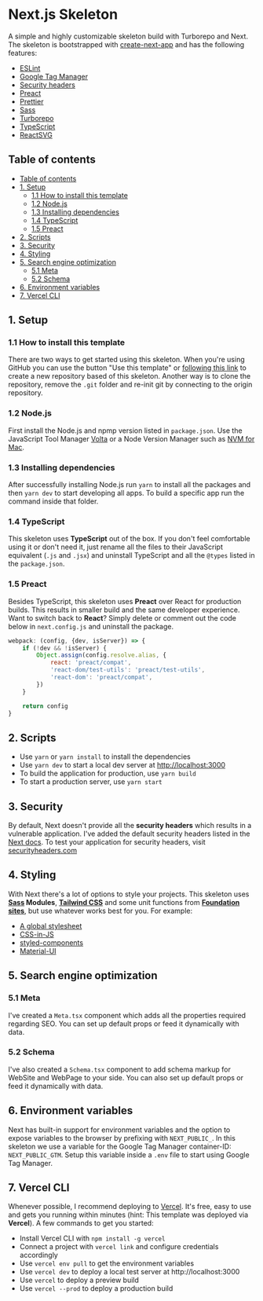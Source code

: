 # Next.js Skeleton

A simple and highly customizable skeleton build with Turborepo and Next. The skeleton is bootstrapped
with [create-next-app](https://nextjs.org/docs/api-reference/create-next-app)
and has the following features:

- [ESLint](https://eslint.org/)
- [Google Tag Manager](https://tagmanager.google.com/#/homeeslint)
- [Security headers](https://nextjs.org/docs/advanced-features/security-headers)
- [Preact](https://preactjs.com/)
- [Prettier](https://prettier.io/)
- [Sass](https://sass-lang.com/)
- [Turborepo](https://turborepo.org/)
- [TypeScript](https://www.typescriptlang.org/)
- [ReactSVG](https://www.npmjs.com/package/react-svg)

## Table of contents

- [Table of contents](#table-of-contents)
- [1. Setup](#1-setup)
	- [1.1 How to install this template](#11-how-to-install-this-template)
	- [1.2 Node.js](#12-nodejs)
	- [1.3 Installing dependencies](#13-installing-dependencies)
	- [1.4 TypeScript](#14-typescript)
	- [1.5 Preact](#15-preact)
- [2. Scripts](#2-scripts)
- [3. Security](#3-security)
- [4. Styling](#4-styling)
- [5. Search engine optimization](#5-search-engine-optimization)
	- [5.1 Meta](#51-meta)
	- [5.2 Schema](#52-schema)
- [6. Environment variables](#6-environment-variables)
- [7. Vercel CLI](#7-vercel-cli)

## 1. Setup

### 1.1 How to install this template

There are two ways to get started using this skeleton. When you're using GitHub you can use the button "Use this
template" or [following this link](https://github.com/SirRedDAB/nextjs-skeleton/generate) to create a new repository
based of this skeleton. Another way is to clone the repository, remove the `.git` folder and re-init git by connecting
to the origin repository.

### 1.2 Node.js

First install the Node.js and npmp version listed in `package.json`. Use the JavaScript Tool
Manager [Volta](https://volta.sh/) or a Node Version Manager such as [NVM for Mac](https://github.com/nvm-sh/nvm).

### 1.3 Installing dependencies

After successfully installing Node.js run `yarn` to install all the packages and then `yarn dev` to start developing all
apps. To build a specific app run the command inside that folder.

### 1.4 TypeScript

This skeleton uses **TypeScript** out of the box. If you don't feel comfortable using it or don't need it, just rename
all the files to their JavaScript equivalent (`.js` and `.jsx`) and uninstall TypeScript and all the `@types` listed in
the `package.json`.

### 1.5 Preact

Besides TypeScript, this skeleton uses **Preact** over React for production builds. This results in smaller build and
the same developer experience. Want to switch back to **React**? Simply delete or comment out the code below
in `next.config.js` and uninstall the package.

```js
webpack: (config, {dev, isServer}) => {
	if (!dev && !isServer) {
		Object.assign(config.resolve.alias, {
			react: 'preact/compat',
			'react-dom/test-utils': 'preact/test-utils',
			'react-dom': 'preact/compat',
		})
	}

	return config
}
```

## 2. Scripts

- Use `yarn` or `yarn install` to install the dependencies
- Use `yarn dev` to start a local dev server at [http://localhost:3000](http://localhost:3000)
- To build the application for production, use `yarn build`
- To start a production server, use `yarn start`

## 3. Security

By default, Next doesn't provide all the **security headers** which results in a vulnerable application. I've added the
default security headers listed in the [Next docs](https://nextjs.org/docs/advanced-features/security-headers). To test
your application for security headers, visit [securityheaders.com](https://securityheaders.com/)

## 4. Styling

With Next there's a lot of options to style your projects. This skeleton uses **[Sass](https://sass-lang.com/)
Modules**, **[Tailwind CSS](https://tailwindcss.com/)** and some unit functions
from **[Foundation sites](https://get.foundation/sites/docs/sass-functions.html)**, but use whatever works best for you.
For example:

- [A global stylesheet](https://nextjs.org/docs/basic-features/built-in-css-support#adding-a-global-stylesheet)
- [CSS-in-JS](https://nextjs.org/docs/basic-features/built-in-css-support#css-in-js)
- [styled-components](https://styled-components.com/)
- [Material-UI](https://mui.com/)

## 5. Search engine optimization

### 5.1 Meta

I've created a `Meta.tsx` component which adds all the properties required regarding SEO. You can set up default props
or feed it dynamically with data.

### 5.2 Schema

I've also created a `Schema.tsx` component to add schema markup for WebSite and WebPage to your side. You can also set
up default props or feed it dynamically with data.

## 6. Environment variables

Next has built-in support for environment variables and the option to expose variables to the browser by prefixing
with `NEXT_PUBLIC_`. In this skeleton we use a variable for the Google Tag Manager container-ID: `NEXT_PUBLIC_GTM`.
Setup this variable inside a `.env` file to start using Google Tag Manager.

## 7. Vercel CLI

Whenever possible, I recommend deploying to [Vercel](https://vercel.com/). It's free, easy to use and gets you running
within minutes (hint: This template was deployed via **Vercel**). A few commands to get you started:

- Install Vercel CLI with `npm install -g vercel`
- Connect a project with `vercel link` and configure credentials accordingly
- Use `vercel env pull` to get the environment variables
- Use `vercel dev` to deploy a local test server at http://localhost:3000
- Use `vercel` to deploy a preview build
- Use `vercel --prod` to deploy a production build
